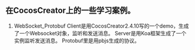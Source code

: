 ## 在CocosCreator上的一些学习案例。

1. WebSocket_Protobuf
   Client是用CocosCreator2.4.10写的一个demo，生成了一个Websocket对象，监听和发送消息。
   Server是用Koa框架生成了一个实例监听发送消息。
   Protobuf里是用pbjs生成的协议。

